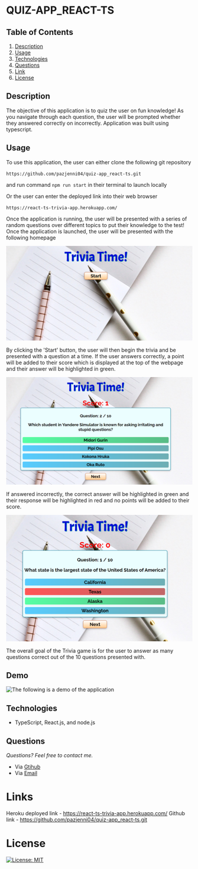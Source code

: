 # QUIZ-APP_REACT-TS

## **Table of Contents**

1. [Description](#description)
2. [Usage](#usage)
3. [Technologies](#technologies)
4. [Questions](#questions)
5. [Link](#links)
6. [License](#license)

## **Description**

The objective of this application is to quiz the user on fun knowledge! As you navigate through each question, the user will be prompted whether they answered correctly on incorrectly. Application was built using typescript.

## **Usage**

To use this application, the user can either clone the following git repository

    https://github.com/pazjenni04/quiz-app_react-ts.git

and run command `npm run start` in their terminal to launch locally

Or the user can enter the deployed link into their web browser

    https://react-ts-trivia-app.herokuapp.com/

Once the application is running, the user will be presented with a series of random questions over different topics to put their knowledge to the test! Once the application is launched, the user will be presented with the following homepage

![The following image is the homepage of the application where the user can select the 'Start' button to begin the quiz](src\images\homepage-img.PNG)

By clicking the 'Start' button, the user will then begin the trivia and be presented with a question at a time. If the user answers correctly, a point will be added to their score which is displayed at the top of the webpage and their answer will be highlighted in green.

![The following is an example if the user answers correctly](src\images\correct-answer.PNG)

If answered incorrectly, the correct answer will be highlighted in green and their response will be highlighted in red and no points will be added to their score.

![The following is an example if the user answers incorrectly](src\images\incorrect-answer.PNG)

The overall goal of the Trivia game is for the user to answer as many questions correct out of the 10 questions presented with.

## Demo

![The following is a demo of the application](src\images\trivia-app-demo.gif)

## **Technologies**

- TypeScript, React.js, and node.js

## **Questions**

_Questions? Feel free to contact me._

- Via [Gtihub](https://github.com/pazjenni04)
- Via [Email](pazjenni1331@gmail.com)

# Links

Heroku deployed link - https://react-ts-trivia-app.herokuapp.com/
Github link - https://github.com/pazjenni04/quiz-app_react-ts.git

# License

[![License: MIT](https://img.shields.io/badge/License-MIT-yellow.svg)](https://opensource.org/licenses/MIT)
